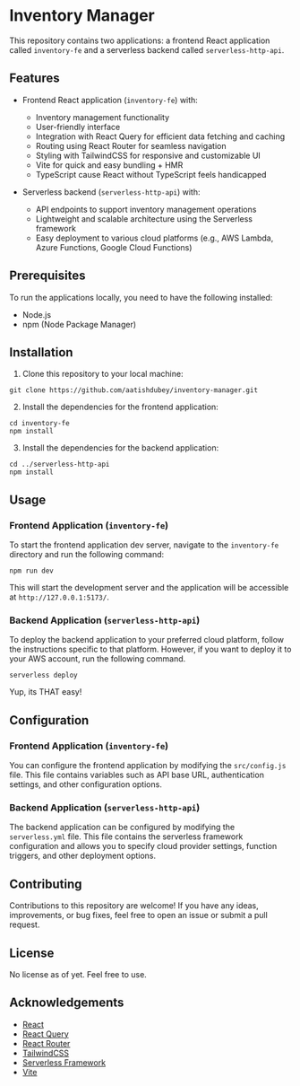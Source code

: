 # Inventory Manager

This repository contains two applications: a frontend React application called `inventory-fe` and a serverless backend called `serverless-http-api`.

## Features

- Frontend React application (`inventory-fe`) with:
  - Inventory management functionality
  - User-friendly interface
  - Integration with React Query for efficient data fetching and caching
  - Routing using React Router for seamless navigation
  - Styling with TailwindCSS for responsive and customizable UI
  - Vite for quick and easy bundling + HMR
  - TypeScript cause React without TypeScript feels handicapped

- Serverless backend (`serverless-http-api`) with:
  - API endpoints to support inventory management operations
  - Lightweight and scalable architecture using the Serverless framework
  - Easy deployment to various cloud platforms (e.g., AWS Lambda, Azure Functions, Google Cloud Functions)

## Prerequisites

To run the applications locally, you need to have the following installed:

- Node.js
- npm (Node Package Manager)

## Installation

1. Clone this repository to your local machine:

```shell
git clone https://github.com/aatishdubey/inventory-manager.git
```

2. Install the dependencies for the frontend application:

```shell
cd inventory-fe
npm install
```

3. Install the dependencies for the backend application:

```shell
cd ../serverless-http-api
npm install
```

## Usage

### Frontend Application (`inventory-fe`)

To start the frontend application dev server, navigate to the `inventory-fe` directory and run the following command:

```shell
npm run dev
```

This will start the development server and the application will be accessible at `http://127.0.0.1:5173/`.

### Backend Application (`serverless-http-api`)

To deploy the backend application to your preferred cloud platform, follow the instructions specific to that platform. However, if you want to deploy it to your AWS account, run the following command.

```shell
serverless deploy
```

Yup, its THAT easy!

## Configuration

### Frontend Application (`inventory-fe`)

You can configure the frontend application by modifying the `src/config.js` file. This file contains variables such as API base URL, authentication settings, and other configuration options.

### Backend Application (`serverless-http-api`)

The backend application can be configured by modifying the `serverless.yml` file. This file contains the serverless framework configuration and allows you to specify cloud provider settings, function triggers, and other deployment options.

## Contributing

Contributions to this repository are welcome! If you have any ideas, improvements, or bug fixes, feel free to open an issue or submit a pull request.

## License

No license as of yet. Feel free to use.

## Acknowledgements

- [React](https://reactjs.org/)
- [React Query](https://react-query.tanstack.com/)
- [React Router](https://reactrouter.com/)
- [TailwindCSS](https://tailwindcss.com/)
- [Serverless Framework](https://www.serverless.com/)
- [Vite](https://vitejs.dev/)
